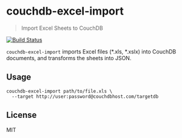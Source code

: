 # couchdb-excel-import

> Import Excel Sheets to CouchDB

[![Build Status](https://travis-ci.org/gr2m/couchdb-excel-import.png?branch=master)](https://travis-ci.org/gr2m/couchdb-excel-import/)

`couchdb-excel-import` imports Excel files (*.xls, *.xslx) into CouchDB
documents, and transforms the sheets into JSON.

## Usage

```
couchdb-excel-import path/to/file.xls \
  --target http://user:password@couchdbhost.com/targetdb
```

## License

MIT

